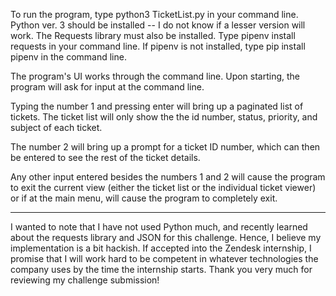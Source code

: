 To run the program, type python3 TicketList.py in your command line. 
Python ver. 3 should be installed -- I do not know if a lesser version will work.
The Requests library must also be installed. Type pipenv install requests in your command line.
If pipenv is not installed, type pip install pipenv in the command line. 

The program's UI works through the command line. Upon starting, the program will ask for input at the command line. 

Typing the number 1 and pressing enter will bring up a paginated list of tickets. The ticket list will only show the
the id number, status, priority, and subject of each ticket. 

The number 2 will bring up a prompt for a ticket ID number, which can then be entered to see the rest of the ticket details. 

Any other input entered besides the numbers 1 and 2 will cause the program to exit the current view (either the ticket list
or the individual ticket viewer) or if at the main menu, will cause the program to completely exit.


-----------------------------------------------------------

I wanted to note that I have not used Python much, and recently learned about the requests library and JSON for this challenge. Hence, I believe my implementation is a bit hackish. If accepted into the Zendesk internship, I promise that I will work hard to be
competent in whatever technologies the company uses by the time the internship starts. Thank you very much 
for reviewing my challenge submission! 
